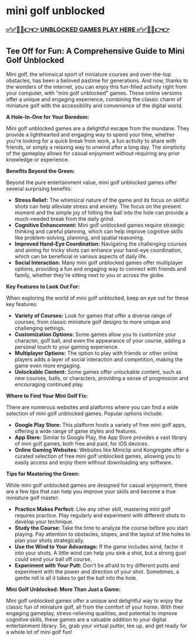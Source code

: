 # mini golf unblocked

### [✅✅🔴🔴👉👉 UNBLOCKED GAMES PLAY HERE ✅✅🔴🔴👉👉](https://topstoryindia.com)

## Tee Off for Fun: A Comprehensive Guide to Mini Golf Unblocked

Mini golf, the whimsical sport of miniature courses and over-the-top obstacles, has been a beloved pastime for generations.  And now, thanks to the wonders of the internet, you can enjoy this fun-filled activity right from your computer, with "mini golf unblocked" games. These online versions offer a unique and engaging experience, combining the classic charm of miniature golf with the accessibility and convenience of the digital world.

**A Hole-In-One for Your Boredom:**

Mini golf unblocked games are a delightful escape from the mundane. They provide a lighthearted and engaging way to spend your time, whether you're looking for a quick break from work, a fun activity to share with friends, or simply a relaxing way to unwind after a long day. The simplicity of the gameplay allows for casual enjoyment without requiring any prior knowledge or experience. 

**Benefits Beyond the Green:**

Beyond the pure entertainment value, mini golf unblocked games offer several surprising benefits:

* **Stress Relief:** The whimsical nature of the game and its focus on skillful shots can help alleviate stress and anxiety.  The focus on the present moment and the simple joy of hitting the ball into the hole can provide a much-needed break from the daily grind.
* **Cognitive Enhancement:**  Mini golf unblocked games require strategic thinking and careful planning, which can help improve cognitive skills like problem-solving, planning, and spatial reasoning. 
* **Improved Hand-Eye Coordination:** Navigating the challenging courses and aiming for tricky shots can enhance your hand-eye coordination, which can be beneficial in various aspects of daily life.
* **Social Interaction:** Many mini golf unblocked games offer multiplayer options, providing a fun and engaging way to connect with friends and family, whether they're sitting next to you or across the globe. 

**Key Features to Look Out For:**

When exploring the world of mini golf unblocked, keep an eye out for these key features:

* **Variety of Courses:** Look for games that offer a diverse range of courses, from classic miniature golf designs to more unique and challenging settings. 
* **Customization Options:** Some games allow you to customize your character, golf ball, and even the appearance of your course, adding a personal touch to your gaming experience.
* **Multiplayer Options:** The option to play with friends or other online players adds a layer of social interaction and competition, making the game even more engaging.
* **Unlockable Content:** Some games offer unlockable content, such as new courses, balls, or characters, providing a sense of progression and encouraging continued play.

**Where to Find Your Mini Golf Fix:**

There are numerous websites and platforms where you can find a wide selection of mini golf unblocked games. Popular options include:

* **Google Play Store:**  This platform hosts a variety of free mini golf apps, offering a wide range of game styles and features.
* **App Store:**  Similar to Google Play, the App Store provides a vast library of mini golf games, both free and paid, for iOS devices.
* **Online Gaming Websites:**  Websites like Miniclip and Kongregate offer a curated selection of free mini golf unblocked games, allowing you to easily access and enjoy them without downloading any software.

**Tips for Mastering the Green:**

While mini golf unblocked games are designed for casual enjoyment, there are a few tips that can help you improve your skills and become a true miniature golf master:

* **Practice Makes Perfect:** Like any other skill, mastering mini golf requires practice. Play regularly and experiment with different shots to develop your technique.
* **Study the Course:**  Take the time to analyze the course before you start playing. Pay attention to obstacles, slopes, and the layout of the holes to plan your shots strategically.
* **Use the Wind to Your Advantage:**  If the game includes wind, factor it into your shots. A little wind can help you sink a shot, but a strong gust could send your ball off course. 
* **Experiment with Your Putt:** Don't be afraid to try different putts and experiment with the power and direction of your shot. Sometimes, a gentle roll is all it takes to get the ball into the hole.

**Mini Golf Unblocked: More Than Just a Game:**

Mini golf unblocked games offer a unique and delightful way to enjoy the classic fun of miniature golf, all from the comfort of your home. With their engaging gameplay, stress-relieving qualities, and potential to improve cognitive skills, these games are a valuable addition to your digital entertainment library. So, grab your virtual putter, tee up, and get ready for a whole lot of mini golf fun! 
